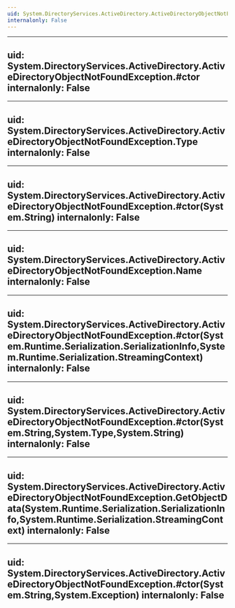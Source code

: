 ```yaml
---
uid: System.DirectoryServices.ActiveDirectory.ActiveDirectoryObjectNotFoundException
internalonly: False
---
```


---
uid: System.DirectoryServices.ActiveDirectory.ActiveDirectoryObjectNotFoundException.#ctor
internalonly: False
---

---
uid: System.DirectoryServices.ActiveDirectory.ActiveDirectoryObjectNotFoundException.Type
internalonly: False
---

---
uid: System.DirectoryServices.ActiveDirectory.ActiveDirectoryObjectNotFoundException.#ctor(System.String)
internalonly: False
---

---
uid: System.DirectoryServices.ActiveDirectory.ActiveDirectoryObjectNotFoundException.Name
internalonly: False
---

---
uid: System.DirectoryServices.ActiveDirectory.ActiveDirectoryObjectNotFoundException.#ctor(System.Runtime.Serialization.SerializationInfo,System.Runtime.Serialization.StreamingContext)
internalonly: False
---

---
uid: System.DirectoryServices.ActiveDirectory.ActiveDirectoryObjectNotFoundException.#ctor(System.String,System.Type,System.String)
internalonly: False
---

---
uid: System.DirectoryServices.ActiveDirectory.ActiveDirectoryObjectNotFoundException.GetObjectData(System.Runtime.Serialization.SerializationInfo,System.Runtime.Serialization.StreamingContext)
internalonly: False
---

---
uid: System.DirectoryServices.ActiveDirectory.ActiveDirectoryObjectNotFoundException.#ctor(System.String,System.Exception)
internalonly: False
---
